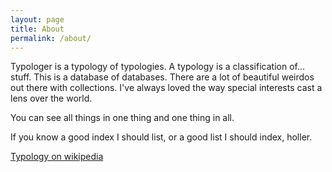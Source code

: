 ```yaml
---
layout: page
title: About
permalink: /about/
---
```


Typologer is a typology of typologies. A typology is a classification of... stuff. This is a database of databases. There are a lot of beautiful weirdos out there with collections. I've always loved the way special interests cast a lens over the world.

You can see all things in one thing and one thing in all.

If you know a good index I should list, or a good list I should index, holler.

[Typology on wikipedia](https://en.wikipedia.org/wiki/Typology)
